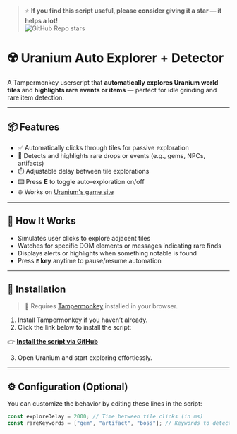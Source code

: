 > ⭐ **If you find this script useful, please consider giving it a star — it helps a lot!**  
> ![GitHub Repo stars](https://img.shields.io/github/stars/Kyaa-A/uranium-autoclicker?style=social)

# ☢️ Uranium Auto Explorer + Detector

A Tampermonkey userscript that **automatically explores Uranium world tiles** and **highlights rare events or items** — perfect for idle grinding and rare item detection.

---

## 📦 Features

- ✅ Automatically clicks through tiles for passive exploration  
- 🧭 Detects and highlights rare drops or events (e.g., gems, NPCs, artifacts)  
- ⏱️ Adjustable delay between tile explorations  
- ⌨️ Press **E** to toggle auto-exploration on/off  
- 🌐 Works on [Uranium's game site]()

---

## 🧠 How It Works

- Simulates user clicks to explore adjacent tiles  
- Watches for specific DOM elements or messages indicating rare finds  
- Displays alerts or highlights when something notable is found  
- Press **`E` key** anytime to pause/resume automation

---

## 🚀 Installation

> 🧩 Requires [Tampermonkey](https://www.tampermonkey.net/) installed in your browser.

1. Install Tampermonkey if you haven’t already.  
2. Click the link below to install the script:

👉 **[Install the script via GitHub](https://raw.githubusercontent.com/Kyaa-A/uranium-auto-explorer/main/uranium-auto-explorer.user.js)**

3. Open Uranium and start exploring effortlessly.

---

## ⚙️ Configuration (Optional)

You can customize the behavior by editing these lines in the script:

```js
const exploreDelay = 2000; // Time between tile clicks (in ms)
const rareKeywords = ["gem", "artifact", "boss"]; // Keywords to detect rare finds
